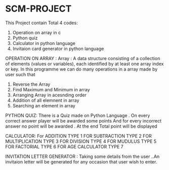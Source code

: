 # SCM-PROJECT
This Project contain Total 4 codes:
1) Operation on array in c 
2) Python quiz
3) Calculator in python language
4) Invitaion card generator in python language 

OPERATION ON ARRAY :
Array :  A data structure consisting of a collection of elements (values or variables), each identified by at least one array index or key.
In this programme we can do many operations in a array made by user such that
 1) Reverse the Array 
 2) Find Maximum and Minimum in array 
 3) Arranging Array in acesnding order 
 4) Addition of all elemnent in array
 5) Searching an element in array 
 
 PYTHON QUIZ:
 There is a Quiz made on Python Language .
 On every correct answer player will be awarded some points
 And for every incorrect answer no point will be awarded .
 At the end Total point will be displayed
 
 CALCULATOR:
    For ADDITION TYPE 1
    FOR SUBTRACTION TYPE 2
    FOR MULTIPLICATION TYPE 3
    FOR DIVISION TYPE 4
    FOR MUDULUS TYPE 5
    FOR FACTORIAL TYPE 6
    FOR AGE CALCULATOR TYPE 7
 
 INVITATION LETTER GENERATOR :
 Taking some details from the user ..An invitaion letter will be generated for any occasion that user wish to enter.
 

 
 
